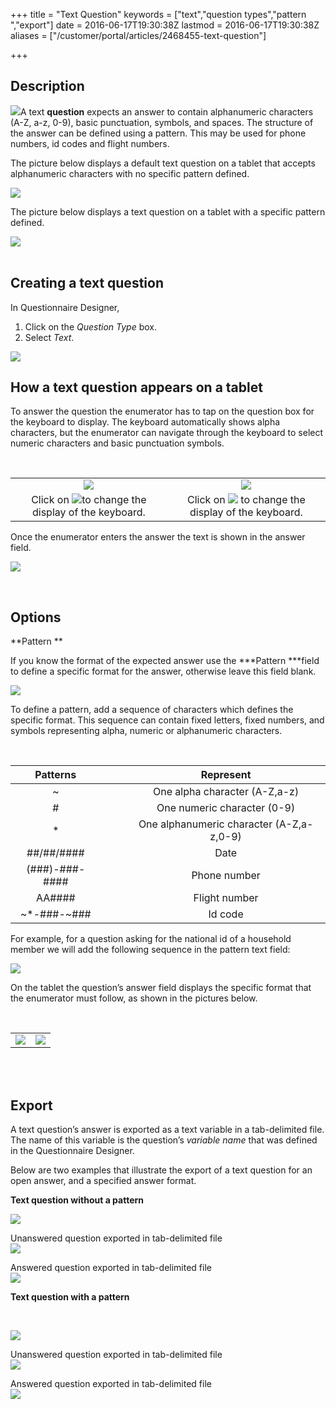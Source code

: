 +++
title = "Text Question"
keywords = ["text","question types","pattern ","export"]
date = 2016-06-17T19:30:38Z
lastmod = 2016-06-17T19:30:38Z
aliases = ["/customer/portal/articles/2468455-text-question"]

+++

Description
-----------

![](/images/643148.png)A text **question** expects an answer to contain
alphanumeric characters (A-Z, a-z, 0-9), basic punctuation, symbols, and
spaces. The structure of the answer can be defined using a pattern. This
may be used for phone numbers, id codes and flight numbers.   
  
  
  
  
The picture below displays a default text question on a tablet that
accepts alphanumeric characters with no specific pattern defined.   
  
![](/images/644118.png)  
  
The picture below displays a text question on a tablet with a specific
pattern defined.   
  
![](/images/644119.png)  
 

 Creating a text question   
----------------------------

  
In Questionnaire Designer,

1.  Click on the *Question Type* box.
2.  Select *Text*.

  
![](/images/644116.png)

  How a text question appears on a tablet 
-----------------------------------------

  
To answer the question the enumerator has to tap on the question box for
the keyboard to display. The keyboard automatically shows alpha
characters, but the enumerator can navigate through the keyboard to
select numeric characters and basic punctuation symbols.  
  
  
 

<table>
<tbody>
<tr class="odd">
<td style="text-align: center;"><img src="/images/644130.png" /></td>
<td style="text-align: center;"><img src="/images/644131.png" /></td>
</tr>
<tr class="even">
<td style="text-align: center;">Click on <img src="/images/644132.png" />to change the display of the keyboard.</td>
<td style="text-align: center;">Click on <img src="/images/644133.png" /> to change the display of the keyboard.</td>
</tr>
</tbody>
</table>

  
  
Once the enumerator enters the answer the text is shown in the answer
field.  
  
  
![](/images/644135.png)  
  
 

Options 
--------

  
**Pattern **  
  
If you know the format of the expected answer use
the ***Pattern ***field to define a specific format for the
answer, otherwise leave this field blank.   
  
  
![](/images/644123.png)  
  
  
To define a pattern, add a sequence of characters which defines the
specific format. This sequence can contain fixed letters, fixed numbers,
and symbols representing alpha, numeric or alphanumeric characters.   
  
 

<table>
<thead>
<tr class="header">
<th style="text-align: center;">Patterns</th>
<th style="text-align: center;"> </th>
<th> </th>
<th style="text-align: center;">Represent</th>
</tr>
</thead>
<tbody>
<tr class="odd">
<td style="text-align: center;">~</td>
<td style="text-align: center;"> </td>
<td> </td>
<td style="text-align: center;">One alpha character (A-Z,a-z)</td>
</tr>
<tr class="even">
<td style="text-align: center;">#</td>
<td style="text-align: center;"> </td>
<td> </td>
<td style="text-align: center;">One numeric character (0-9)</td>
</tr>
<tr class="odd">
<td style="text-align: center;">*</td>
<td style="text-align: center;"> </td>
<td> </td>
<td style="text-align: center;">One alphanumeric character (A-Z,a-z,0-9)</td>
</tr>
<tr class="even">
<td style="text-align: center;">##/##/####</td>
<td style="text-align: center;"> </td>
<td> </td>
<td style="text-align: center;">Date</td>
</tr>
<tr class="odd">
<td style="text-align: center;">(###)-###-####</td>
<td style="text-align: center;"> </td>
<td> </td>
<td style="text-align: center;">Phone number</td>
</tr>
<tr class="even">
<td style="text-align: center;">AA####</td>
<td style="text-align: center;"> </td>
<td> </td>
<td style="text-align: center;">Flight number</td>
</tr>
<tr class="odd">
<td style="text-align: center;">~*-###-~###</td>
<td style="text-align: center;"> </td>
<td> </td>
<td style="text-align: center;">Id code</td>
</tr>
</tbody>
</table>

  
  
  
For example, for a question asking for the national id of a household
member we will add the following sequence in the pattern text field:   
  
  
![](/images/644124.png)  
  
  
On the tablet the question’s answer field displays the specific format
that the enumerator must follow, as shown in the pictures below.   
  
 

<table>
<tbody>
<tr class="odd">
<td><img src="/images/644125.png" /></td>
<td><img src="/images/644127.png" /></td>
</tr>
</tbody>
</table>

   
 

Export
------

  
A text question’s answer is exported as a text variable in a
tab-delimited file. The name of this variable is the question’s
*variable name* that was defined in the Questionnaire Designer.  
  
Below are two examples that illustrate the export of a text question for
an open answer, and a specified answer format.   
  
  
**Text question without a pattern**  
  
![](/images/644139.png)  
  
  
Unanswered question exported in tab-delimited file  
![](/images/644140.png)  
  
  
Answered question exported in tab-delimited file  
![](/images/644141.png)  
  
  
**Text question with a pattern**

 

![](/images/644142.png)  
  
  
Unanswered question exported in tab-delimited file  
![](/images/644143.png)  
  
  
Answered question exported in tab-delimited file  
![](/images/644144.png)
